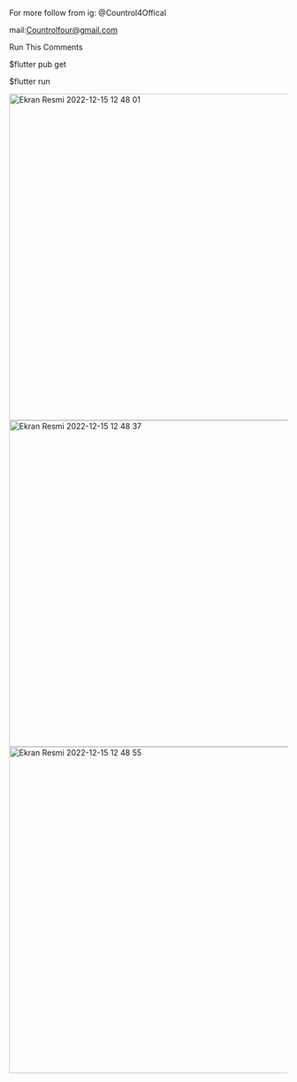 For more follow from ig: @Countrol4Offical

mail:Countrolfour@gmail.com

Run This Comments

$flutter pub get

$flutter run

<img width="590" alt="Ekran Resmi 2022-12-15 12 48 01" src="https://user-images.githubusercontent.com/47148545/207827800-299b8cc3-6cd5-4e06-8b1e-a53a4cf37b2e.png">

<img width="590" alt="Ekran Resmi 2022-12-15 12 48 37" src="https://user-images.githubusercontent.com/47148545/207827815-0543d749-6a2a-4123-999a-be27de7bc495.png">

<img width="590" alt="Ekran Resmi 2022-12-15 12 48 55" src="https://user-images.githubusercontent.com/47148545/207827824-719f44fe-ab33-4e21-9c69-70e11025916b.png">
